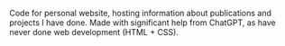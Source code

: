 Code for personal website, hosting information about publications and projects I have done. Made with significant help from ChatGPT, as have never done web development (HTML + CSS).